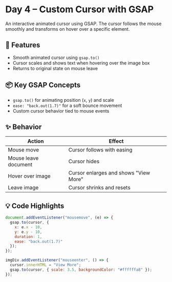 # Day 4 – Custom Cursor with GSAP

An interactive animated cursor using GSAP. The cursor follows the mouse smoothly and transforms on hover over a specific element.

## 🧠 Features

- Smooth animated cursor using `gsap.to()`
- Cursor scales and shows text when hovering over the image box
- Returns to original state on mouse leave

## 📦 Key GSAP Concepts

- `gsap.to()` for animating position (`x`, `y`) and scale
- `ease: "back.out(1.7)"` for a soft bounce movement
- Custom cursor behavior tied to mouse events

## ✨ Behavior

| Action               | Effect                               |
|----------------------|----------------------------------------|
| Mouse move           | Cursor follows with easing            |
| Mouse leave document | Cursor hides                          |
| Hover over image     | Cursor enlarges and shows "View More" |
| Leave image          | Cursor shrinks and resets             |


## 💡 Code Highlights

```js
document.addEventListener("mousemove", (e) => {
  gsap.to(cursor, {
    x: e.x - 10,
    y: e.y - 10,
    duration: 1,
    ease: "back.out(1.7)"
  });
});
```

```js
imgDiv.addEventListener("mouseenter", () => {
  cursor.innerHTML = "View More";
  gsap.to(cursor, { scale: 3.5, backgroundColor: "#ffffffa8" });
});
```